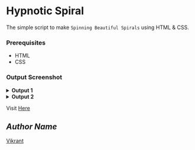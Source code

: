 # Hypnotic Spiral
The simple script to make `Spinning Beautiful Spirals` using HTML & CSS.

### Prerequisites
- HTML
- CSS

### Output Screenshot
<details><summary><b>Output 1</b></summary>
  <p align="center">
    <a href="Outputs/output 1.png"><img src="https://user-images.githubusercontent.com/85709371/153578050-1269309b-44cb-4465-a286-f61789d84a47.png" alt="output 1"></a>
  </p>
</details>
<details><summary><b>Output 2</b></summary>
  <p align="center">
    <a href="Outputs/output 2.png"><img src="https://user-images.githubusercontent.com/85709371/153578260-3ed2162f-a374-4094-ae1a-915bb4ee64b4.png" alt="output 2"></a>
  </p>
</details>

Visit <a href="https://vikrant-v28.github.io/Hypnotic_Spiral/">Here</a>

## *Author Name*
[Vikrant](https://github.com/vikrant-v28)
